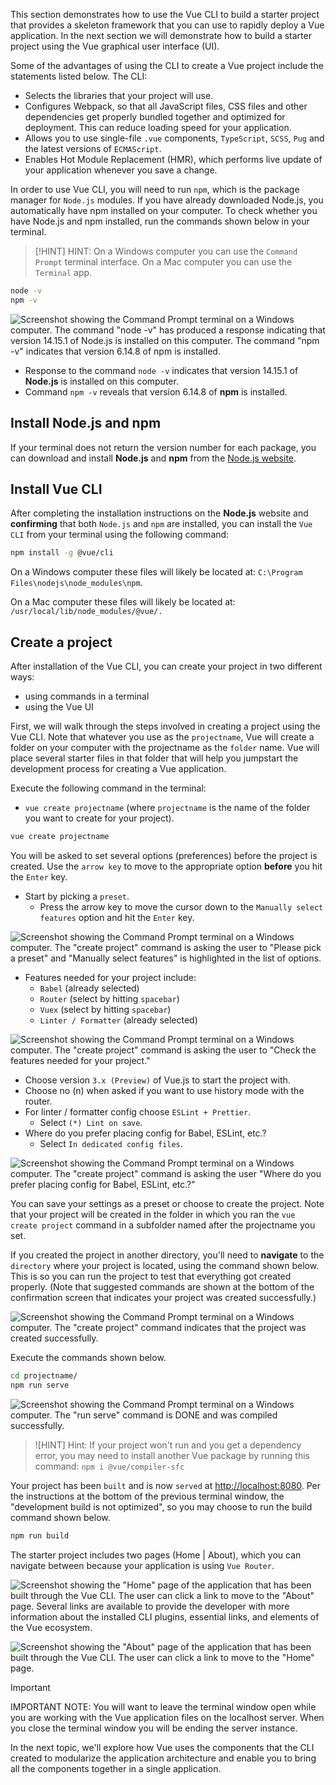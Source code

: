 This section demonstrates how to use the Vue CLI to build a starter project that provides a skeleton framework that you can use to rapidly deploy a Vue application. In the next section we will demonstrate how to build a starter project using the Vue graphical user interface (UI).

Some of the advantages of using the CLI to create a Vue project include the statements listed below. The CLI:

- Selects the libraries that your project will use.
- Configures Webpack, so that all JavaScript files, CSS files and other dependencies get properly bundled together and optimized for deployment. This can reduce loading speed for your application.
- Allows you to use single-file `.vue` components, `TypeScript`, `SCSS`, `Pug` and the latest versions of `ECMAScript`.
- Enables Hot Module Replacement (HMR), which performs live update of your application whenever you save a change.

In order to use Vue CLI, you will need to run `npm`, which is the package manager for `Node.js` modules. If you have already downloaded Node.js, you automatically have npm installed on your computer. To check whether you have Node.js and npm installed, run the commands shown below in your terminal.

>[!HINT]
>HINT: On a Windows computer you can use the `Command Prompt` terminal interface. On a Mac computer you can use the `Terminal` app.

```bash
node -v
npm -v
```

![Screenshot showing the Command Prompt terminal on a Windows computer. The command "node -v" has produced a response indicating that version 14.15.1 of Node.js is installed on this computer. The command "npm -v" indicates that version 6.14.8 of npm is installed. ](media/Vue-CLI_01.png)

- Response to the command `node -v` indicates that version 14.15.1 of **Node.js** is installed on this computer.
- Command `npm -v` reveals that version 6.14.8 of **npm** is installed.

## Install Node.js and npm

If your terminal does not return the version number for each package, you can download and install **Node.js** and **npm** from the [Node.js website](https://nodejs.org/).

## Install Vue CLI

After completing the installation instructions on the **Node.js** website and **confirming** that both `Node.js` and `npm` are installed, you can install the `Vue CLI` from your terminal using the following command:

```bash
npm install -g @vue/cli
```

On a Windows computer these files will likely be located at: `C:\Program Files\nodejs\node_modules\npm`.

On a Mac computer these files will likely be located at: `/usr/local/lib/node_modules/@vue/.`

## Create a project

After installation of the Vue CLI, you can create your project in two different ways:

- using commands in a terminal
- using the Vue UI

First, we will walk through the steps involved in creating a project using the Vue CLI. Note that whatever you use as the `projectname`, Vue will create a folder on your computer with the projectname as the `folder` name. Vue will place several starter files in that folder that will help you jumpstart the development process for creating a Vue application.

Execute the following command in the terminal:
- `vue create projectname` (where `projectname` is the name of the folder you want to create for your project).

```bash
vue create projectname
```

You will be asked to set several options (preferences) before the project is created. Use the `arrow key` to move to the appropriate option **before** you hit the `Enter` key.

- Start by picking a `preset`.
  - Press the arrow key to move the cursor down to the `Manually select features` option and hit the `Enter` key.

![Screenshot showing the Command Prompt terminal on a Windows computer. The "create project" command is asking the user to "Please pick a preset" and "Manually select features" is highlighted in the list of options. ](media/Vue-CLI_02.png)

- Features needed for your project include:
  - `Babel` (already selected)
  - `Router` (select by hitting `spacebar`)
  - `Vuex` (select by hitting `spacebar`)
  - `Linter / Formatter` (already selected)

![Screenshot showing the Command Prompt terminal on a Windows computer. The "create project" command is asking the user to "Check the features needed for your project." ](media/Vue-CLI_03.png)

- Choose version `3.x (Preview)` of Vue.js to start the project with.
- Choose no (n) when asked if you want to use history mode with the router.
- For linter / formatter config choose `ESLint + Prettier`.
  - Select `(*) Lint on save`.
- Where do you prefer placing config for Babel, ESLint, etc.?
  - Select `In dedicated config files`.

![Screenshot showing the Command Prompt terminal on a Windows computer. The "create project" command is asking the user "Where do you prefer placing config for Babel, ESLint, etc.?" ](media/Vue-CLI_04.png)

You can save your settings as a preset or choose to create the project. Note that your project will be created in the folder in which you ran the `vue create project` command in a subfolder named after the projectname you set.

If you created the project in another directory, you'll need to **navigate** to the `directory` where your project is located, using the command shown below. This is so you can run the project to test that everything got created properly. (Note that suggested commands are shown at the bottom of the confirmation screen that indicates your project was created successfully.)

![Screenshot showing the Command Prompt terminal on a Windows computer. The "create project" command indicates that the project was created successfully. ](media/Vue-CLI_05.png)

Execute the commands shown below.

```bash
cd projectname/
npm run serve
```
![Screenshot showing the Command Prompt terminal on a Windows computer. The "run serve" command is DONE and was compiled successfully. ](media/Vue-CLI_06.png)

>![HINT]
>Hint: If your project won't run and you get a dependency error, you may need to install another Vue package by running this command: ```npm i @vue/compiler-sfc```

Your project has been `built` and is now `served` at [http://localhost:8080](http://localhost:8080). Per the instructions at the bottom of the previous terminal window, the "development build is not optimized", so you may choose to run the build command shown below.

```bash
npm run build
```

The starter project includes two pages (Home | About), which you can navigate between because your application is using `Vue Router`.

![Screenshot showing the "Home" page of the application that has been built through the Vue CLI. The user can click a link to move to the "About" page. Several links are available to provide the developer with more information about the installed CLI plugins, essential links, and elements of the Vue ecosystem.](media/Vue-CLI_07.png)

![Screenshot showing the "About" page of the application that has been built through the Vue CLI. The user can click a link to move to the "Home" page.](media/Vue-CLI_08.png)

> [!IMPORTANT]
> IMPORTANT NOTE: You will want to leave the terminal window open while you are working with the Vue application files on the localhost server. When you close the terminal window you will be ending the server instance.

In the next topic, we'll explore how Vue uses the components that the CLI created to modularize the application architecture and enable you to bring all the components together in a single application.

